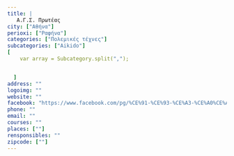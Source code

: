 ```yaml
---
title: |
   Α.Γ.Σ. Πρωτέας
city: ["Αθήνα"]
perioxi: ["Ραφήνα"]
categories: ["Πολεμικές τέχνες"]
subcategories: ["Aikido"]
[  
	var array = Subcategory.split(",");


  ]
address: ""
logoimg: ""
website: ""
facebook: "https://www.facebook.com/pg/%CE%91-%CE%93-%CE%A3-%CE%A0%CE%A1%CE%A9%CE%A4%CE%95%CE%91%CE%A3-%CE%A1%CE%91%CE%A6%CE%97%CE%9D%CE%91%CE%A3-269793783033183/posts/?ref=page_internal"
phone: ""
email: ""
courses: ""
places: [""]
rensponsibles: ""
zipcode: [""]
---
```




